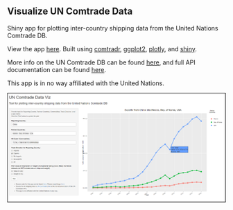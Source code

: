 Visualize UN Comtrade Data
--------------------------

Shiny app for plotting inter-country shipping data from the United Nations Comtrade DB.

View the app [here](https://chrismuir.shinyapps.io/comtrade_plot_shinyapp/). Built using [comtradr](https://github.com/ropensci/comtradr), [ggplot2](https://github.com/tidyverse/ggplot2), [plotly](https://github.com/ropensci/plotly), and [shiny](https://github.com/rstudio/shiny).

More info on the UN Comtrade DB can be found [here](https://comtrade.un.org/data/), and full API documentation can be found [here](https://comtrade.un.org/data/doc/api/).

This app is in no way affiliated with the United Nations.

![](./img/comtrade_plot.png?raw=true "Comtrade Plot")
